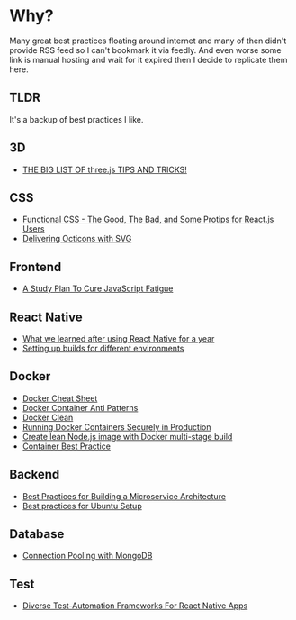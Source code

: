 # Why?
Many great best practices floating around internet and many of then didn't provide RSS feed so I can't bookmark it via feedly. And even worse some link is manual hosting and wait for it expired then I decide to replicate them here.

## TLDR
It's a backup of best practices I like.

## 3D
- [THE BIG LIST OF three.js TIPS AND TRICKS!](https://discoverthreejs.com/tips-and-tricks/)

## CSS
- [Functional CSS - The Good, The Bad, and Some Protips for React.js Users](https://github.com/chibicode/react-functional-css-protips#sunglasses-act-ii-some-downsides-of-using-functional-css-sunglasses)
- [Delivering Octicons with SVG](https://github.com/blog/2112-delivering-octicons-with-svg)

## Frontend
- [A Study Plan To Cure JavaScript Fatigue](https://medium.com/@sachagreif/a-study-plan-to-cure-javascript-fatigue-8ad3a54f2eb1#.dlxa08wqd)

## React Native
- [What we learned after using React Native for a year](https://hashnode.com/post/what-we-learned-after-using-react-native-for-a-year-civdr8zv6058l3853wqud7hqp)
- [Setting up builds for different environments](https://github.com/luggit/react-native-config)

## Docker
- [Docker Cheat Sheet](https://github.com/wsargent/docker-cheat-sheet#best-practices)
- [Docker Container Anti Patterns](docker-container-anti-patterns.md)
- [Docker Clean](https://github.com/ZZROTDesign/docker-clean)
- [Running Docker Containers Securely in Production](https://github.com/katopz/best-practices/blob/master/containers-secure-production.md)
- [Create lean Node.js image with Docker multi-stage build](https://codefresh.io/blog/node_docker_multistage/)
- [Container Best Practice](http://docs.projectatomic.io/container-best-practices/)

## Backend
- [Best Practices for Building a Microservice Architecture](best-practices-for-building-a-microservice-architecture.md)
- [Best practices for Ubuntu Setup](ubuntu-setup.md)

## Database
- [Connection Pooling with MongoDB](connection-pooling-with-mongodb.md)

## Test
- [Diverse Test-Automation Frameworks For React Native Apps](https://www.smashingmagazine.com/2016/08/test-automation-frameworks-for-react-native-apps/)

